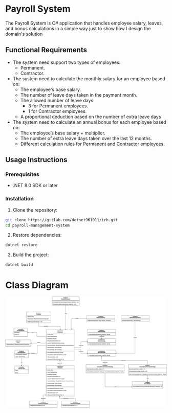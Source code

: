 # Payroll System

The Payroll System is C# application that handles employee salary, leaves, and bonus calculations in a simple way just to show how I design the domain's solution

## Functional Requirements
- The system need support two types of employees:
  - Permanent.
  - Contractor.
- The system need to calculate the monthly salary for an employee based on:
  - The employee's base salary.
  - The number of leave days taken in the payment month.
  - The allowed number of leave days:
    - 3 for Permanent employees.
    - 1 for Contractor employees.
  - A proportional deduction based on the number of extra leave days
- The system need to calculate an annual bonus for each employee based on:
  - The employee’s base salary + multiplier.
  - The number of extra leave days taken over the last 12 months.
  - Different calculation rules for Permanent and Contractor employees.  

## Usage Instructions
### Prerequisites
- .NET 8.0 SDK or later

### Installation

1. Clone the repository:
```bash
git clone https://gitlab.com/dotnet961011/irh.git
cd payroll-management-system
```

2. Restore dependencies:
```bash
dotnet restore
```

3. Build the project:
```bash
dotnet build
```

# Class Diagram
![img.png](img.png)
